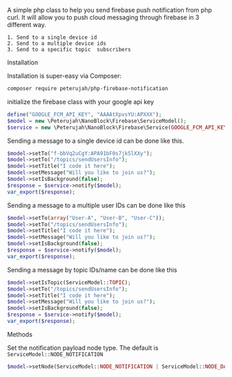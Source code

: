 A simple php class to help you send firebase push notification from php curl. 
It will allow you to push cloud messaging through firebase in 3 different way.
 
    1. Send to a single device id
    2. Send to a multiple device ids
    3. Send to a specific topic  subscribers

Installation

Installation is super-easy via Composer:

```bash 
composer require peterujah/php-firebase-notification
```

initialize the firebase class with your google api key

```php
define("GOOGLE_FCM_API_KEY", "AAAAtXpvsYU:APXXX");
$model = new \Peterujah\NanoBlock\Firebase\ServiceModel();
$service = new \Peterujah\NanoBlock\Firebase\Service(GOOGLE_FCM_API_KEY);
```

Sending a message to a single device id can be done like this.

```php
$model->setTo("f-bbVq2uCgY:APA91bF0s7jk5lXXy");
$model->setTo("/topics/sendUsersInfo");
$model->setTitle("I code it here");
$model->setMessage("Will you like to join us?");
$model->setIsBackground(false);
$response = $service->notify($model);
var_export($response);
```

Sending a message to a multiple user IDs can be done like this

```php
$model->setTo(array("User-A", "User-B", "User-C"));
$model->setTo("/topics/sendUsersInfo");
$model->setTitle("I code it here");
$model->setMessage("Will you like to join us?");
$model->setIsBackground(false);
$response = $service->notify($model);
var_export($response);
```
    
 Sending a message by topic IDs/name can be done like this

```php
$model->setIsTopic(ServiceModel::TOPIC);
$model->setTo("/topics/sendUsersInfo");
$model->setTitle("I code it here");
$model->setMessage("Will you like to join us?");
$model->setIsBackground(false);
$response = $service->notify($model);
var_export($response);
```

Methods

Set the notification payload node type. The default is `ServiceModel::NODE_NOTIFICATION`

```php 
$model->setNode(ServiceModel::NODE_NOTIFICATION | ServiceModel::NODE_DATA);
```
